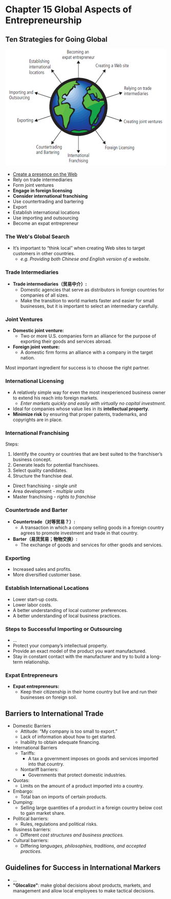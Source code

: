 # Chapter 15 Global Aspects of Entrepreneurship

## Ten Strategies for Going Global

![Global Strategies](./img/ten-strategies-for-going-global.png)

- [Create a presence on the Web](#the-webs-global-search)
- Rely on trade intermediaries
- Form joint ventures
- **Engage in foreign licensing**
- **Consider international franchising**
- Use countertrading and bartering
- Export
- Establish international locations
- Use importing and outsourcing
- Become an expat entrepreneur

### The Web's Global Search

- It’s important to “think local” when creating Web sites to target customers in other countries.
  - _e.g. Providing both Chinese and English version of a website._

### Trade Intermediaries

- **Trade intermediaries（贸易中介）:**
  - Domestic agencies that serve as distributors in foreign countries for companies of all sizes.
  - Make the transition to world markets faster and easier for small businesses, but it is important to select an intermediary carefully.

### Joint Ventures

- **Domestic joint venture:**
  - Two or more U.S. companies form an alliance for the purpose of exporting their goods and services abroad.
- **Foreign joint venture:**
  - A domestic firm forms an alliance with a company in the target nation.

Most important ingredient for success is to choose the right partner.

### International Licensing

- A relatively simple way for even the most inexperienced business owner to extend his reach into foreign markets.
  - _Enter markets quickly and easily with virtually no capital investment._
- Ideal for companies whose value lies in its **intellectual property**.
- **Minimize risk** by ensuring that proper patents, trademarks, and copyrights are in place.

### International Franchising

Steps:
1. Identify the country or countries that are best suited to the franchiser’s business concept.
2. Generate leads for potential franchisees.
3. Select quality candidates.
4. Structure the franchise deal.
  - Direct franchising - _single unit_
  - Area development - _multiple units_
  - Master franchising - _rights to franchise_

### Countertrade and Barter

- **Countertrade（对等贸易？）:**
  - A transaction in which a company selling goods in a foreign country agrees to promote investment and trade in that country.
- **Barter（易货贸易；物物交换）:**
  - The exchange of goods and services for other goods and services.

### Exporting

- Increased sales and profits.
- More diversified customer base.

### Establish International Locations

- Lower start-up costs.
- Lower labor costs.
- A better understanding of local customer preferences.
- A better understanding of local business practices.

### Steps to Successful Importing or Outsourcing

- ...
- Protect your company’s intellectual property.
- Provide an exact model of the product you want manufactured.
- Stay in constant contact with the manufacturer and try to build a long-term relationship.

### Expat Entrepreneurs

- **Expat entrepreneurs:**
  - Keep their citizenship in their home country but live and run their businesses on foreign soil.

## Barriers to International Trade

- Domestic Barriers
  - Attitude: “My company is too small to export.”
  - Lack of information about how to get started.
  - Inability to obtain adequate financing.
- International Barriers
  - Tariffs:
    - A tax a government imposes on goods and services imported into that country.
  - Nontariff barriers:
    - Governments that protect domestic industries.
- Quotas:
  - Limits on the amount of a product imported into a country.
- Embargo:
  - Total ban on imports of certain products.
- Dumping:
  - Selling large quantities of a product in a foreign country below cost to gain market share.
- Political barriers:
  - Rules, regulations and political risks.
- Business barriers:
  - Different _cost structures and business practices._
- Cultural barriers:
  - Differing _languages, philosophies, traditions, and accepted practices._

## Guidelines for Success in International Markers

- ...
- **"Glocalize"**: make global decisions about products, markets, and management and allow local employees to make tactical decisions.
